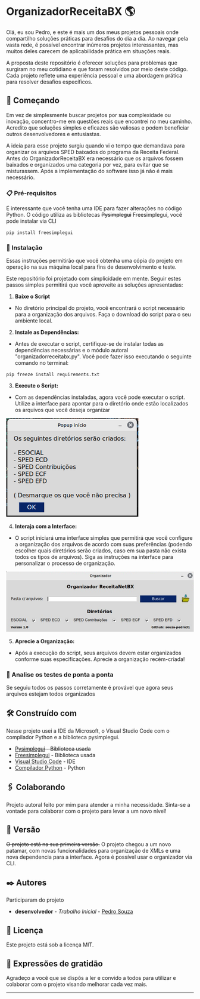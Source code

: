 # OrganizadorReceitaBX 🌎

Olá, eu sou Pedro, e este é mais um dos meus projetos pessoais onde compartilho soluções práticas para desafios do dia a dia. Ao navegar pela vasta rede, é possível encontrar inúmeros projetos interessantes, mas muitos deles carecem de aplicabilidade prática em situações reais.

A proposta deste repositório é oferecer soluções para problemas que surgiram no meu cotidiano e que foram resolvidos por meio deste código. Cada projeto reflete uma experiência pessoal e uma abordagem prática para resolver desafios específicos.

## 🚀 Começando

Em vez de simplesmente buscar projetos por sua complexidade ou inovação, concentro-me em questões reais que encontrei no meu caminho. Acredito que soluções simples e eficazes são valiosas e podem beneficiar outros desenvolvedores e entusiastas.

A ideia para esse projeto surgiu quando vi o tempo que demandava para organizar os arquivos SPED baixados do programa da Receita Federal. Antes do OrganizadorReceitaBX era necessário que os arquivos fossem baixados e organizados uma categoria por vez, para evitar que se misturassem. Após a implementação do software isso já não é mais necessário.

### 📋 Pré-requisitos

É interessante que você tenha uma IDE para fazer alterações no código Python. O código utiliza as bibliotecas ~~Pysimplegui~~ Freesimplegui, você pode instalar via CLI

```
pip install freesimplegui
```

### 🔧 Instalação

Essas instruções permitirão que você obtenha uma cópia do projeto em operação na sua máquina local para fins de desenvolvimento e teste.

Este repositório foi projetado com simplicidade em mente. Seguir estes passos simples permitirá que você aproveite as soluções apresentadas:

   1. **Baixe o Script**

 - No diretório principal do projeto, você encontrará o script necessário para a organização dos arquivos. Faça o download do script para o seu ambiente local.

2. **Instale as Dependências:**

 - Antes de executar o script, certifique-se de instalar todas as dependências necessárias e o módulo autoral "organizadorreceitabx.py". Você pode fazer isso executando o seguinte comando no terminal:
```
pip freeze install requirements.txt
```

   3. **Execute o Script:**

 - Com as dependências instaladas, agora você pode executar o script. Utilize a interface para apontar para o diretório onde estão localizados os arquivos que você deseja organizar

![Imagem do popup de início](./popup_inicio.png)


   4. **Interaja com a Interface:**

 - O script iniciará uma interface simples que permitirá que você configure a organização dos arquivos de acordo com suas preferências (podendo escolher quais diretórios serão criados, caso em sua pasta não exista todos os tipos de arquivos). Siga as instruções na interface para personalizar o processo de organização.
 
![Imagem da interface](./Interface.png)

   5. **Aprecie a Organização:**

 - Após a execução do script, seus arquivos devem estar organizados conforme suas especificações. Aprecie a organização recém-criada!

### 🔩 Analise os testes de ponta a ponta

Se seguiu todos os passos corretamente é provável que agora seus arquivos estejam todos organizados

## 🛠️ Construído com

Nesse projeto usei a IDE da Microsoft, o Visual Studio Code com o compilador Python e a biblioteca pysimplegui.

* ~~[Pysimplegui](https://www.pysimplegui.com/) - Biblioteca usada~~
* [Freesimplegui](https://github.com/spyoungtech/FreeSimpleGUI) - Biblioteca usada
* [Visual Studio Code](https://code.visualstudio.com/) - IDE
* [Compilador Python](https://www.python.org/downloads/) - Python

## 🖇️ Colaborando

Projeto autoral feito por mim para atender a minha necessidade. Sinta-se a vontade para colaborar com o projeto para levar a um novo nível!

## 📌 Versão

~~O projeto está na sua primeira versão.~~
O projeto chegou a um novo patamar, com novas funcionalidades para organização de XMLs e uma nova dependencia para a interface. Agora é possível usar o organizador via CLI.

## ✒️ Autores

Participaram do projeto

* **desenvolvedor** - *Trabalho Inicial* - [Pedro Souza](https://www.linkedin.com/in/pedrosouza-finan/)

## 📄 Licença

Este projeto está sob a licença MIT.

## 🎁 Expressões de gratidão

Agradeço a você que se dispôs a ler e convido a todos para utilizar e colaborar com o projeto visando melhorar cada vez mais.

---
